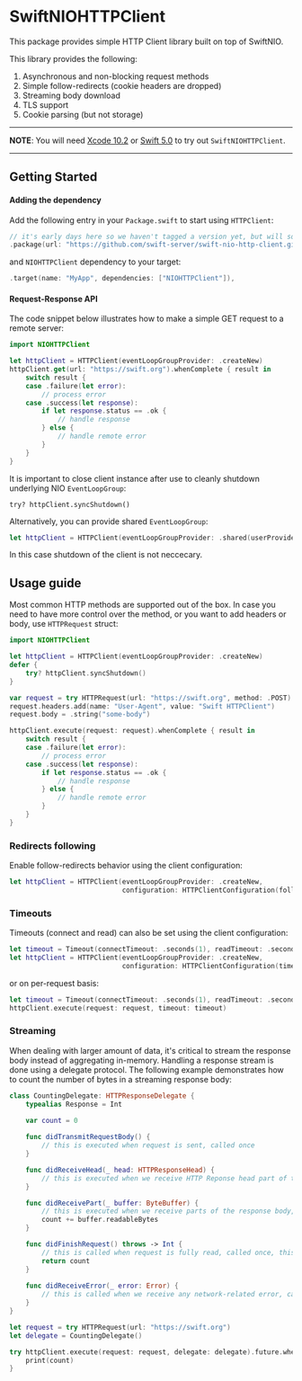 # SwiftNIOHTTPClient
This package provides simple HTTP Client library built on top of SwiftNIO.

This library provides the following:
1. Asynchronous and non-blocking request methods
2. Simple follow-redirects (cookie headers are dropped)
3. Streaming body download
4. TLS support
5. Cookie parsing (but not storage)

---

**NOTE**: You will need [Xcode 10.2](https://itunes.apple.com/us/app/xcode/id497799835) or [Swift 5.0](https://swift.org/download/#swift-50) to try out `SwiftNIOHTTPClient`.

---

## Getting Started

#### Adding the dependency
Add the following entry in your <code>Package.swift</code> to start using <code>HTTPClient</code>:

```swift
// it's early days here so we haven't tagged a version yet, but will soon
.package(url: "https://github.com/swift-server/swift-nio-http-client.git", .branch("master"))
```
and  ```NIOHTTPClient``` dependency to your target:
```swift
.target(name: "MyApp", dependencies: ["NIOHTTPClient"]),
```

#### Request-Response API
The code snippet below illustrates how to make a simple GET request to a remote server:

```swift
import NIOHTTPClient

let httpClient = HTTPClient(eventLoopGroupProvider: .createNew)
httpClient.get(url: "https://swift.org").whenComplete { result in
    switch result {
    case .failure(let error):
        // process error
    case .success(let response):
        if let response.status == .ok {
            // handle response
        } else {
            // handle remote error
        }
    }
}
```

It is important to close client instance after use to cleanly shutdown underlying NIO ```EventLoopGroup```:
```
try? httpClient.syncShutdown()
```
Alternatively, you can provide shared ```EventLoopGroup```:
```swift
let httpClient = HTTPClient(eventLoopGroupProvider: .shared(userProvidedGroup))
```
In this case shutdown of the client is not neccecary.

## Usage guide

Most common HTTP methods are supported out of the box. In case you need to have more control over the method, or you want to add headers or body, use ```HTTPRequest``` struct:
```swift
import NIOHTTPClient

let httpClient = HTTPClient(eventLoopGroupProvider: .createNew)
defer {
    try? httpClient.syncShutdown()
}

var request = try HTTPRequest(url: "https://swift.org", method: .POST)
request.headers.add(name: "User-Agent", value: "Swift HTTPClient")
request.body = .string("some-body")

httpClient.execute(request: request).whenComplete { result in
    switch result {
    case .failure(let error):
        // process error
    case .success(let response):
        if let response.status == .ok {
            // handle response
        } else {
            // handle remote error
        }
    }
}
```

### Redirects following
Enable follow-redirects behavior using the client configuration:
```swift
let httpClient = HTTPClient(eventLoopGroupProvider: .createNew,
                            configuration: HTTPClientConfiguration(followRedirects: true))
```

### Timeouts
Timeouts (connect and read) can also be set using the client configuration:
```swift
let timeout = Timeout(connectTimeout: .seconds(1), readTimeout: .seconds(1))
let httpClient = HTTPClient(eventLoopGroupProvider: .createNew,
                            configuration: HTTPClientConfiguration(timeout: timeout))
```
or on per-request basis:
```swift
let timeout = Timeout(connectTimeout: .seconds(1), readTimeout: .seconds(1))
httpClient.execute(request: request, timeout: timeout)
```

### Streaming
When dealing with larger amount of data, it's critical to stream the response body instead of aggregating in-memory. Handling a response stream is done using a delegate protocol. The following example demonstrates how to count the number of bytes in a streaming response body:
```swift
class CountingDelegate: HTTPResponseDelegate {
    typealias Response = Int

    var count = 0
    
    func didTransmitRequestBody() {
        // this is executed when request is sent, called once
    }

    func didReceiveHead(_ head: HTTPResponseHead) {
        // this is executed when we receive HTTP Reponse head part of the request (it contains response code and headers), called once
    }

    func didReceivePart(_ buffer: ByteBuffer) {
        // this is executed when we receive parts of the response body, could be called zero or more times
        count += buffer.readableBytes
    }

    func didFinishRequest() throws -> Int {
        // this is called when request is fully read, called once, this is where you return a result or throw any errors you require to propagate to the client
        return count
    }
    
    func didReceiveError(_ error: Error) {
        // this is called when we receive any network-related error, called once
    }
}

let request = try HTTPRequest(url: "https://swift.org")
let delegate = CountingDelegate()

try httpClient.execute(request: request, delegate: delegate).future.whenSuccess { count in
    print(count)
}
```

